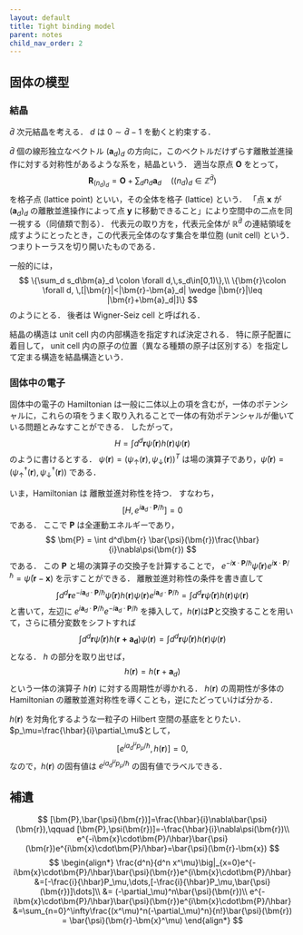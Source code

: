 ```yaml
---
layout: default
title: Tight binding model
parent: notes
child_nav_order: 2
---
```

## 固体の模型
### 結晶
$\bar{d}$ 次元結晶を考える．
$d$ は $0\sim \bar{d}-1$ を動くと約束する．

$\bar{d}$ 個の線形独立なベクトル $(\bm{a}_d)_d$ の方向に，このベクトルだけずらす離散並進操作に対する対称性があるような系を，結晶という．
適当な原点 $\bm{O}$ をとって，
$$
    \bm{R}_{(n_d)_d}= \bm{O}+\sum_{d}n_d\bm{a}_d \quad ((n_d)_d\in\mathbb{Z}^{\bar{d}})
$$
を格子点 (lattice point) といい，その全体を格子 (lattice) という．
「点 $\bm{x}$ が $(\bm{a}_d)_d$ の離散並進操作によって点 $\bm{y}$ に移動できること」により空間中の二点を同一視する（同値類で割る）．
代表元の取り方を，代表元全体が $\mathbb{R}^{\bar{d}}$ の連結領域を成すようにとったとき，この代表元全体のなす集合を単位胞 (unit cell) という．
つまりトーラスを切り開いたものである．

一般的には，
$$
    \{\sum_d s_d\bm{a}_d \colon \forall d,\,s_d\in[0,1)\},\\
    \{\bm{r}\colon \forall d, \,[|\bm{r}|<|\bm{r}-\bm{a}_d| \wedge |\bm{r}|\leq |\bm{r}+\bm{a}_d|]\}
$$
のようにとる．
後者は Wigner-Seiz cell と呼ばれる．

結晶の構造は unit cell 内の内部構造を指定すれば決定される．
特に原子配置に着目して， unit cell 内の原子の位置（異なる種類の原子は区別する）を指定して定まる構造を結晶構造という．

### 固体中の電子
固体中の電子の Hamiltonian は一般に二体以上の項を含むが，一体のポテンシャルに，これらの項をうまく取り入れることで一体の有効ポテンシャルが働いている問題とみなすことができる．
したがって，
$$
    H= \int d^d\bm{r} \bar{\psi}(\bm{r}) h(\bm{r})\psi(\bm{r})
$$
のように書けるとする．
$\psi(\bm{r})=(\psi_\uparrow(\bm{r}),\psi_\downarrow(\bm{r}))^T$ は場の演算子であり，$\bar{\psi}(\bm{r}) = (\psi^\dagger_\uparrow(\bm{r}),\psi^\dagger_\downarrow(\bm{r}))$ である．

いま，Hamiltonian は 離散並進対称性を持つ．
すなわち，
$$
    [H,e^{i\bm{a}_d\cdot\bm{P}/\hbar}]=0
$$
である．
ここで $\bm{P}$ は全運動エネルギーであり，
$$
    \bm{P} = \int d^d\bm{r} \bar{\psi}(\bm{r})\frac{\hbar}{i}\nabla\psi(\bm{r})
$$
である．
この $\bm{P}$ と場の演算子の交換子を計算することで，
$e^{-i\bm{x}\cdot\bm{P}/\hbar}\bar{\psi}(\bm{r})e^{i\bm{x}\cdot\bm{P}/\hbar}=\bar{\psi}(\bm{r}-\bm{x})$
を示すことができる．
離散並進対称性の条件を書き直して
$$
    \int d^d\bm{r}e^{-i\bm{a}_d\cdot\bm{P}/\hbar}\bar{\psi}(\bm{r})h(\bm{r})\psi(\bm{r})e^{i\bm{a}_d\cdot\bm{P}/\hbar}
    = \int d^d\bm{r}\bar{\psi}(\bm{r})h(\bm{r})\psi(\bm{r})
$$
と書いて，左辺に $e^{i\bm{a}_d\cdot\bm{P}/\hbar}e^{-i\bm{a}_d\cdot\bm{P}/\hbar}$ を挿入して，$h(\bm{r})$は$\bm{P}$と交換することを用いて，さらに積分変数をシフトすれば
$$
    \int d^d\bm{r} \bar{\psi}(\bm{r})h(\bm{r+\bm{a}_d})\psi(\bm{r})=\int d^d\bm{r} \bar{\psi}(\bm{r})h(\bm{r})\psi(\bm{r})
$$
となる．
$h$ の部分を取り出せば，
$$
    h(\bm{r}) = h(\bm{r}+\bm{a}_d)
$$
という一体の演算子 $h(\bm{r})$ に対する周期性が導かれる．
$h(\bm{r})$ の周期性が多体の Hamiltonian の離散並進対称性を導くことも，逆にたどっていけば分かる．

$h(\bm{r})$ を対角化するような一粒子の Hilbert 空間の基底をとりたい．
$p_\mu=\frac{\hbar}{i}\partial_\mu$として，
$$
    [e^{ia_d^\mu p_\mu/\hbar},h(\bm{r})]=0,
$$
なので，$h(\bm{r})$ の固有値は $e^{ia_d^\mu p_\mu/\hbar}$ の固有値でラベルできる．

## 補遺
$$
    [\bm{P},\bar{\psi}(\bm{r})]=\frac{\hbar}{i}\nabla\bar{\psi}(\bm{r}),\qquad
    [\bm{P},\psi(\bm{r})]=-\frac{\hbar}{i}\nabla\psi(\bm{r})\\
    e^{-i\bm{x}\cdot\bm{P}/\hbar}\bar{\psi}(\bm{r})e^{i\bm{x}\cdot\bm{P}/\hbar}=\bar{\psi}(\bm{r}-\bm{x})
$$
$$
\begin{align*}
    \frac{d^n}{d^n x^\mu}\big|_{x=0}e^{-i\bm{x}\cdot\bm{P}/\hbar}\bar{\psi}(\bm{r})e^{i\bm{x}\cdot\bm{P}/\hbar}
    &=[-\frac{i}{\hbar}P_\mu,\dots,[-\frac{i}{\hbar}P_\mu,\bar{\psi}(\bm{r})]\dots]\\
    &= (-\partial_\mu)^n\bar{\psi}(\bm{r})\\
    e^{-i\bm{x}\cdot\bm{P}/\hbar}\bar{\psi}(\bm{r})e^{i\bm{x}\cdot\bm{P}/\hbar}
    &=\sum_{n=0}^\infty\frac{(x^\mu)^n(-\partial_\mu)^n}{n!}\bar{\psi}(\bm{r}) 
    = \bar{\psi}(\bm{r}-\bm{x}^\mu)
\end{align*}
$$